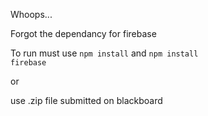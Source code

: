 Whoops...

Forgot the dependancy for firebase 

To run must use <code>npm install</code> and <code>npm install firebase</code>

or 

use .zip file submitted on blackboard
